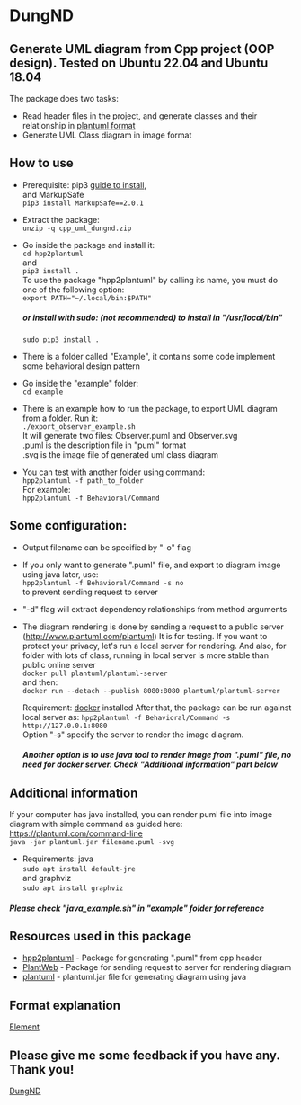 # DungND
## Generate UML diagram from Cpp project (OOP design). Tested on Ubuntu 22.04 and Ubuntu 18.04

The package does two tasks:

- Read header files in the project, and generate classes and their relationship in [plantuml format](https://plantuml.com/class-diagram)
- Generate UML Class diagram in image format

## How to use
- Prerequisite: pip3 [guide to install](https://github.com/thibaultmarin/hpp2plantuml),  
and MarkupSafe  
```pip3 install MarkupSafe==2.0.1```  
- Extract the package:  
```unzip -q cpp_uml_dungnd.zip```
- Go inside the package and install it:  
    ```cd hpp2plantuml```  
    and  
    ```pip3 install .```  
To use the package "hpp2plantuml" by calling its name, you must do one of the following option:  
```export PATH="~/.local/bin:$PATH"```  
    ##### or install with sudo: (not recommended) to install in "/usr/local/bin"  
    ```sudo pip3 install .```

- There is a folder called "Example", it contains some code implement some behavioral design pattern
- Go inside the "example" folder:  
```cd example```  
- There is an example how to run the package, to export UML diagram from a folder. Run it:  
```./export_observer_example.sh```  
It will generate two files: Observer.puml and Observer.svg  
.puml is the description file in "puml" format  
.svg is the image file of generated uml class diagram  
- You can test with another folder using command:  
```hpp2plantuml -f path_to_folder```  
For example:  
```hpp2plantuml -f Behavioral/Command```

## Some configuration:
- Output filename can be specified by "-o" flag
- If you only want to generate ".puml" file, and export to diagram image using java later, use:  
```hpp2plantuml -f Behavioral/Command -s no```  
 to prevent sending request to server
- "-d" flag will extract dependency relationships from method arguments
- The diagram rendering is done by sending a request to a public server (http://www.plantuml.com/plantuml)
 It is for testing. If you want to protect your privacy, let's run a local server for rendering. And also, for folder with lots of class, running in local server is more stable than public online server  
     ```docker pull plantuml/plantuml-server```  
    and then:  
     ```docker run --detach --publish 8080:8080 plantuml/plantuml-server```

    Requirement: [docker](https://docs.docker.com/desktop/install/ubuntu/) installed
    After that, the package can be run against local server as:
    `hpp2plantuml -f Behavioral/Command -s http://127.0.0.1:8080`  
    Option "-s" specify the server to render the image diagram.
    ##### Another option is to use java tool to render image from ".puml" file, no need for docker server. Check "Additional information" part below


## Additional information

If your computer has java installed, you can render puml file into image diagram with simple command as guided here: https://plantuml.com/command-line  
```java -jar plantuml.jar filename.puml -svg```  
- Requirements: java  
```sudo apt install default-jre```  
and graphviz  
```sudo apt install graphviz```
##### Please check "java_example.sh" in "example" folder for reference  


## Resources used in this package

- [hpp2plantuml](https://github.com/thibaultmarin/hpp2plantuml) - Package for generating ".puml" from cpp header
- [PlantWeb](https://github.com/carlos-jenkins/plantweb) - Package for sending request to server for rendering diagram
- [plantuml](https://github.com/plantuml/plantuml/releases) - plantuml.jar file for generating diagram using java

## Format explanation
[Element](https://plantuml.com/class-diagram)

## Please give me some feedback if you have any. Thank you!
[DungND](dungnd.vx@gmail.com)